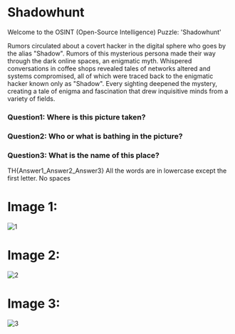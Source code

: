 # Shadowhunt

Welcome to the OSINT (Open-Source Intelligence) Puzzle: 'Shadowhunt'

Rumors circulated about a covert hacker in the digital sphere who goes by the alias "Shadow". Rumors of this mysterious persona made their way through the dark online spaces, an enigmatic myth.
Whispered conversations in coffee shops revealed tales of networks altered and systems compromised, all of which were traced back to the enigmatic hacker known only as "Shadow". Every sighting deepened the mystery, creating a tale of enigma and fascination that drew inquisitive minds from a variety of fields.

### Question1: Where is this picture taken?

### Question2: Who or what is bathing in the picture?

### Question3: What is the name of this place?

TH{Answer1_Answer2_Answer3}
All the words are in lowercase except the first letter. No spaces

# Image 1:

![1](https://github.com/CTF-Citadel/challenges/assets/113849651/63f58eee-e606-4f7c-af9e-2be9cb2210e7)

# Image 2:

![2](https://github.com/CTF-Citadel/challenges/assets/113849651/e652f910-42d9-4e39-9d46-25462d5c6478)

# Image 3:

![3](https://github.com/CTF-Citadel/challenges/assets/113849651/9feb9d79-bcf7-4b2f-a0cb-499440a1bc0f)
